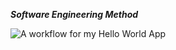 **_Software Engineering Method_**

![A workflow for my Hello World App](https://github.com/TemmyComp/sem/actions/workflows/main.yml/badge.svg)